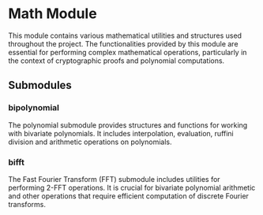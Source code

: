 # Math Module

This module contains various mathematical utilities and structures used throughout the project. The functionalities provided by this module are essential for performing complex mathematical operations, particularly in the context of cryptographic proofs and polynomial computations.

## Submodules

### bipolynomial
The polynomial submodule provides structures and functions for working with bivariate polynomials. It includes interpolation, evaluation, ruffini division and arithmetic operations on polynomials.


### bifft
The Fast Fourier Transform (FFT) submodule includes utilities for performing 2-FFT operations. It is crucial for bivariate polynomial arithmetic and other operations that require efficient computation of discrete Fourier transforms.
